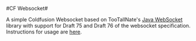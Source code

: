 #CF Websocket#

A simple Coldfusion Websocket based on TooTallNate's [Java WebSocket](http://github.com/TooTallNate/Java-WebSocket) library
with support for Draft 75 and Draft 76 of the websocket specification.
Instructions for usage are [here](http://www.juliangautier.com/2010/07/cfwebsocket.html).